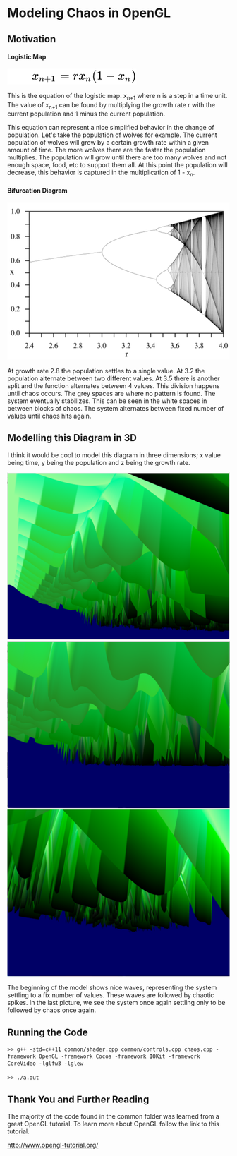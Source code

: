 # Modeling Chaos in OpenGL

## Motivation
#### Logistic Map

![](screenshots/equation.svg)

This is the equation of the logistic map. x<sub>n+1</sub> where n is a step in a time unit. The value of x<sub>n+1</sub> can be found by multiplying the growth rate r with the current population and 1 minus the current population.

This equation can represent a nice simplified behavior in the change of population. Let's take the population of wolves for example. The current population of wolves will grow by a certain growth rate within a given amount of time. The more wolves there are the faster the population multiplies. The population will grow until there are too many wolves and not enough space, food, etc to support them all. At this point the population will decrease, this behavior is captured in the multiplication of 1 - x<sub>n</sub>.

#### Bifurcation Diagram
![](graphs/bifurcation_diagram.png)

At growth rate 2.8 the population settles to a single value. At 3.2 the population alternate between two different values. At 3.5 there is another split and the function alternates between 4 values. This division happens until chaos occurs. The grey spaces are where no pattern is found. The system eventually stabilizes. This can be seen in the white spaces in between blocks of chaos. The system alternates between fixed number of values until chaos hits again.

## Modelling this Diagram in 3D

I think it would be cool to model this diagram in three dimensions; x value being time, y being the population and z being the growth rate.

![](screenshots/1.png)
![](screenshots/2.png)
![](screenshots/3.png)

The beginning of the model shows nice waves, representing the system settling to a fix number of values. These waves are followed by chaotic spikes. In the last picture, we see the system once again settling only to be followed by chaos once again.

## Running the Code

```
>> g++ -std=c++11 common/shader.cpp common/controls.cpp chaos.cpp -framework OpenGL -framework Cocoa -framework IOKit -framework CoreVideo -lglfw3 -lglew

>> ./a.out
```

## Thank You and Further Reading

The majority of the code found in the common folder was learned from a great OpenGL tutorial. To learn more about OpenGL follow the link to this tutorial.

http://www.opengl-tutorial.org/